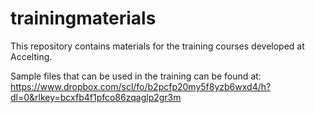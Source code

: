 # trainingmaterials
This repository contains materials for the training courses developed at Accelting.

Sample files that can be used in the training can be found at: https://www.dropbox.com/scl/fo/b2pcfp20my5f8yzb6wxd4/h?dl=0&rlkey=bcxfb4f1pfco86zqaglp2gr3m

